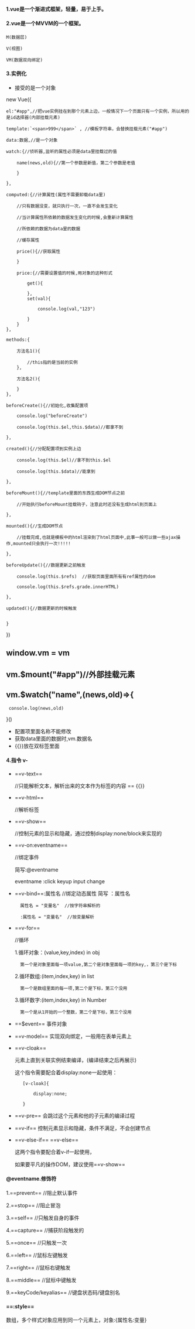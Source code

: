 ####  1.vue是一个渐进式框架，轻量，易于上手。
 
####  2.vue是一个MVVM的一个框架。

    M(数据层)

    V(视图)
    
    VM(数据双向绑定)
    
#### 3.实例化

- 接受的是一个对象

new Vue({
    
    el:"#app",//把vue实例挂在到那个元素上边，一般情况下一个页面只有一个实例，所以用的是id选择器(内部挂载元素)
    
    template:`<span>999</span>` , //模板字符串，会替换挂载元素("#app")
    
    data:数据,//是一个对象
    
    watch:{//侦听器,监听的属性必须是data里挂载过的值
    
        name(news,old){//第一个参数是新值，第二个参数是老值
            
        }
        
    },
    
    computed:{//计算属性(属性不需要卸载data里)
    
        //只有数据没变，就只执行一次，一直不会发生变化
        
        //当计算属性所依赖的数据发生变化的时候,会重新计算属性
        
        //所依赖的数据为data里的数据
        
        //缓存属性
        
        price(){//获取属性
            
        }
        
        price:{//需要设置值的时候,用对象的这种形式
            
            get(){
                
            },
            set(val){
                
                console.log(val,"123")
                
            }
        }
    },
    
    methods:{
    
        方法名1(){
        
            //this指的是当前的实例
        },
        
        方法名2(){
            
        }
    },
    
    beforeCreate(){//初始化,收集配置项
    
        console.log("beforeCreate")
        
        console.log(this.$el,this.$data)//都拿不到
        
    },
    
    created(){//分配配置项到实例上边
    
        console.log(this.$el)//拿不到this.$el
        
        console.log(this.$data)//能拿到
        
    },
    
    beforeMount(){//template里面的东西生成DOM节点之前
        
        //开始执行beforeMount挂载钩子，注意此时还没有生成html到页面上
        
    },
    
    mounted(){//生成DOM节点
    
        //挂载完成,也就是模板中的html渲染到了html页面中,此事一般可以做一些ajax操作,mounted只会执行一次!!!!!
        
    },
    
    beforeUpdate(){//数据更新之前触发
    
        console.log(this.$refs)  //获取页面里面所有有ref属性的dom
        
        console.log(this.$refs.grade.innerHTML)
        
    },
    
    updated(){//数据更新的时候触发
        
        
    }
    
    
    
})

## window.vm = vm
## vm.$mount("#app")//外部挂载元素
## vm.$watch("name",(news,old)=>{
     console.log(news,old)
 }()
- 配置项里面名称不能修改
- 获取data里面的数据时,vm.数据名
- {{}}放在双标签里面

#### 4.指令  v-

- ==v-text==  

    //只能解析文本，解析出来的文本作为标签的内容 == {{}}
- ==v-html==    

     //解析标签
- ==v-show== 

     //控制元素的显示和隐藏，通过控制display:none/block来实现的
- ==v-on:eventname== 
 
     //绑定事件  

    简写:@eventname

    eventname :click keyup input change

- ==v-bind==:属性名    //绑定动态属性  简写  ：属性名

        属性名 = "变量名"  //按字符串解析的

        :属性名 = "变量名"  //按变量解析
   
- ==v-for== 
 
     //循环

    1.循环对象：(value,key,index) in obj

        第一个是对象里面每一项value,第二个是对象里面每一项的key,，第三个是下标
    
    2.循环数组:(item,index,key) in list
    
        第一个是数组里面的每一项,第二个是下标，第三个没用
        
    3.循环数字:(item,index,key) in Number
    
        第一个是从1开始的一个整数，第二个是下标，第三个没用

- ==$event== 事件对象

- ==v-model== 实现双向绑定，一般用在表单元素上
 
- ==v-cloak== 
     
    元素上直到关联实例结束编译，(编译结束之后再展示)

    这个指令需要配合着display:none一起使用： 
    
         [v-cloak]{
         
             display:none;
             
         }
     
- ==v-pre== 会跳过这个元素和他的子元素的编译过程

- ==v-if== 控制元素显示和隐藏，条件不满足，不会创建节点

- ==v-else-if==  ==v-else== 
 
    这两个指令要配合着v-if一起使用，

    如果要平凡的操作DOM，建议使用==v-show==

#### @eventname.修饰符

1.==prevent==     //阻止默认事件

2.==stop==   //阻止冒泡

3.==self== //只触发自身的事件

4.==capture== //捕获阶段触发的

5.==once== //只触发一次

6.==left== //鼠标左键触发

7.==right==   //鼠标右键触发

8.==middle==   //鼠标中键触发

9.==keyCode/keyalias==    //键盘状态码/键盘别名

#### ==:style==  
数组，多个样式对象应用到同一个元素上，对象:{属性名:变量}






